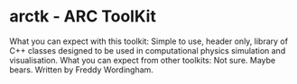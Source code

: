 # arctk - ARC ToolKit
What you can expect with this toolkit: Simple to use, header only, library of C++ classes designed to be used in computational physics simulation and visualisation.
What you can expect from other toolkits: Not sure. Maybe bears.
Written by Freddy Wordingham.
